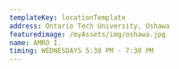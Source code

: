 ```yaml
---
templateKey: locationTemplate
address: Ontario Tech University, Oshawa
featuredimage: /myAssets/img/oshawa.jpg
name: AMRO I.
timing: WEDNESDAYS 5:30 PM - 7:30 PM
---
```

